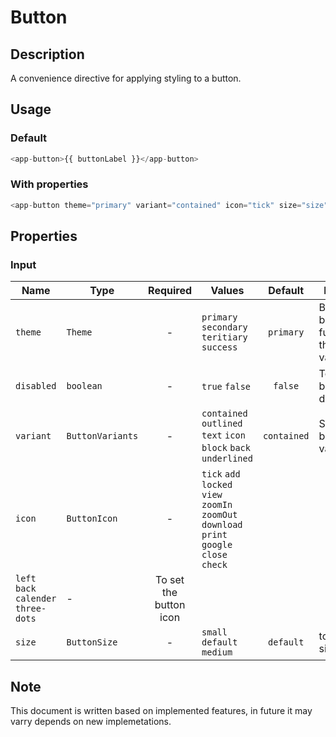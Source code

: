 # Button

## Description

A convenience directive for applying styling to a button.

## Usage

### Default

```js
<app-button>{{ buttonLabel }}</app-button>
```

### With properties

```js
<app-button theme="primary" variant="contained" icon="tick" size="size" [disabled]="disabled">{{ buttonLabel }}</app-button>
```

## Properties

### Input

| Name                                  | Type             |        Required        | Values                                                                                      |   Default   | Description                                       |
| ------------------------------------- | ---------------- | :--------------------: | ------------------------------------------------------------------------------------------- | :---------: | ------------------------------------------------- |
| `theme`                               | `Theme`          |           -            | `primary` `secondary` `teritiary` `success`                                                 |  `primary`  | Based on button functionalities theme will varies |
| `disabled`                            | `boolean`        |           -            | `true` `false`                                                                              |   `false`   | To set the button as disabled                     |
| `variant`                             | `ButtonVariants` |           -            | `contained` `outlined` `text` `icon` `block` `back` `underlined`                            | `contained` | Set the button variants                           |
| `icon`                                | `ButtonIcon`     |           -            | `tick` `add` `locked` `view` `zoomIn` `zoomOut` `download` `print` `google` `close` `check` |
| `left` `back` `calender` `three-dots` | -                | To set the button icon |
| `size`                                | `ButtonSize`     |           -            | `small` `default` `medium`                                                                  |  `default`  | to set button size                                |

## Note

This document is written based on implemented features, in future it may varry depends on new implemetations.
